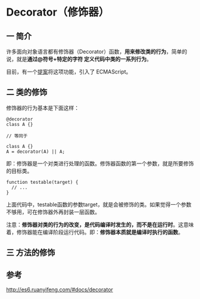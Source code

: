 # Decorator（修饰器）
## 一 简介
许多面向对象语言都有修饰器（Decorator）函数，**用来修改类的行为**，简单的说，就是**通过@符号+特定的字符 定义代码中类的一系列行为**。

目前，有一个[提案](https://github.com/tc39/proposal-decorators)将这项功能，引入了 ECMAScript。

## 二 类的修饰

修饰器的行为基本是下面这样：



```
@decorator
class A {}

// 等同于

class A {}
A = decorator(A) || A;
```


即：修饰器是一个对类进行处理的函数。修饰器函数的第一个参数，就是所要修饰的目标类。



```
function testable(target) {
  // ...
}
```


上面代码中，testable函数的参数target，就是会被修饰的类。如果觉得一个参数不够用，可在修饰器外再封装一层函数。


注意：**修饰器对类的行为的改变，是代码编译时发生的，而不是在运行时**。这意味着，修饰器能在编译阶段运行代码。即：**修饰器本质就是编译时执行的函数**。


## 三 方法的修饰

## 参考
http://es6.ruanyifeng.com/#docs/decorator
